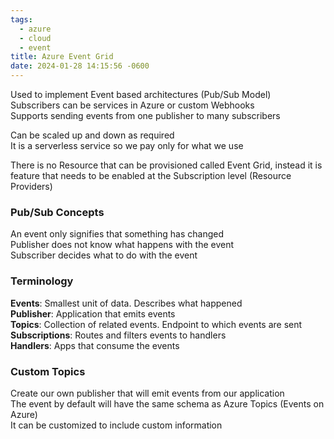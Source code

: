 ```yaml
---
tags:
  - azure
  - cloud
  - event
title: Azure Event Grid
date: 2024-01-28 14:15:56 -0600
---
```


Used to implement Event based architectures (Pub/Sub Model)  
Subscribers can be services in Azure or custom Webhooks  
Supports sending events from one publisher to many subscribers  

Can be scaled up and down as required  
It is a serverless service so we pay only for what we use

There is no Resource that can be provisioned called Event Grid, instead it is feature that needs to be enabled at the Subscription level (Resource Providers)

### Pub/Sub Concepts

An event only signifies that something has changed  
Publisher does not know what happens with the event  
Subscriber decides what to do with the event

### Terminology

**Events**: Smallest unit of data. Describes what happened  
**Publisher**: Application that emits events  
**Topics**: Collection of related events. Endpoint to which events are sent  
**Subscriptions**: Routes and filters events to handlers  
**Handlers**: Apps that consume the events

### Custom Topics

Create our own publisher that will emit events from our application  
The event by default will have the same schema as Azure Topics (Events on Azure)  
It can be customized to include custom information
